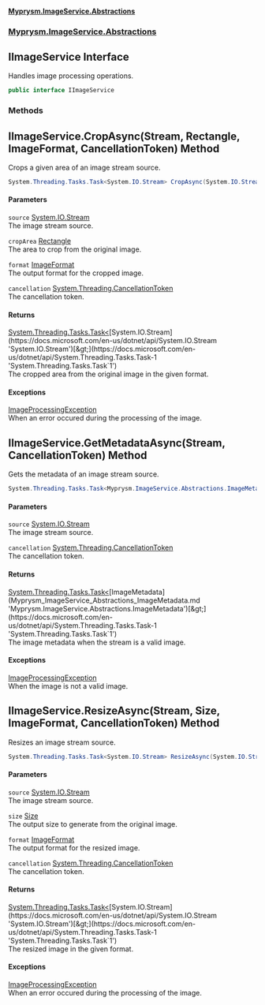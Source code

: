 #### [Myprysm.ImageService.Abstractions](index.md 'index')
### [Myprysm.ImageService.Abstractions](index.md#Myprysm_ImageService_Abstractions 'Myprysm.ImageService.Abstractions')
## IImageService Interface
Handles image processing operations.  
```csharp
public interface IImageService
```
### Methods
<a name='Myprysm_ImageService_Abstractions_IImageService_CropAsync(System_IO_Stream_Myprysm_ImageService_Abstractions_Rectangle_Myprysm_ImageService_Abstractions_ImageFormat_System_Threading_CancellationToken)'></a>
## IImageService.CropAsync(Stream, Rectangle, ImageFormat, CancellationToken) Method
Crops a given area of an image stream source.  
```csharp
System.Threading.Tasks.Task<System.IO.Stream> CropAsync(System.IO.Stream source, Myprysm.ImageService.Abstractions.Rectangle cropArea, Myprysm.ImageService.Abstractions.ImageFormat format=Myprysm.ImageService.Abstractions.ImageFormat.Original, System.Threading.CancellationToken cancellation=default(System.Threading.CancellationToken));
```
#### Parameters
<a name='Myprysm_ImageService_Abstractions_IImageService_CropAsync(System_IO_Stream_Myprysm_ImageService_Abstractions_Rectangle_Myprysm_ImageService_Abstractions_ImageFormat_System_Threading_CancellationToken)_source'></a>
`source` [System.IO.Stream](https://docs.microsoft.com/en-us/dotnet/api/System.IO.Stream 'System.IO.Stream')  
The image stream source.
  
<a name='Myprysm_ImageService_Abstractions_IImageService_CropAsync(System_IO_Stream_Myprysm_ImageService_Abstractions_Rectangle_Myprysm_ImageService_Abstractions_ImageFormat_System_Threading_CancellationToken)_cropArea'></a>
`cropArea` [Rectangle](Myprysm_ImageService_Abstractions_Rectangle.md 'Myprysm.ImageService.Abstractions.Rectangle')  
The area to crop from the original image.
  
<a name='Myprysm_ImageService_Abstractions_IImageService_CropAsync(System_IO_Stream_Myprysm_ImageService_Abstractions_Rectangle_Myprysm_ImageService_Abstractions_ImageFormat_System_Threading_CancellationToken)_format'></a>
`format` [ImageFormat](Myprysm_ImageService_Abstractions_ImageFormat.md 'Myprysm.ImageService.Abstractions.ImageFormat')  
The output format for the cropped image.
  
<a name='Myprysm_ImageService_Abstractions_IImageService_CropAsync(System_IO_Stream_Myprysm_ImageService_Abstractions_Rectangle_Myprysm_ImageService_Abstractions_ImageFormat_System_Threading_CancellationToken)_cancellation'></a>
`cancellation` [System.Threading.CancellationToken](https://docs.microsoft.com/en-us/dotnet/api/System.Threading.CancellationToken 'System.Threading.CancellationToken')  
The cancellation token.
  
#### Returns
[System.Threading.Tasks.Task&lt;](https://docs.microsoft.com/en-us/dotnet/api/System.Threading.Tasks.Task-1 'System.Threading.Tasks.Task`1')[System.IO.Stream](https://docs.microsoft.com/en-us/dotnet/api/System.IO.Stream 'System.IO.Stream')[&gt;](https://docs.microsoft.com/en-us/dotnet/api/System.Threading.Tasks.Task-1 'System.Threading.Tasks.Task`1')  
The cropped area from the original image in the given format.
#### Exceptions
[ImageProcessingException](Myprysm_ImageService_Abstractions_Exceptions_ImageProcessingException.md 'Myprysm.ImageService.Abstractions.Exceptions.ImageProcessingException')  
When an error occured during the processing of the image.
  
<a name='Myprysm_ImageService_Abstractions_IImageService_GetMetadataAsync(System_IO_Stream_System_Threading_CancellationToken)'></a>
## IImageService.GetMetadataAsync(Stream, CancellationToken) Method
Gets the metadata of an image stream source.  
```csharp
System.Threading.Tasks.Task<Myprysm.ImageService.Abstractions.ImageMetadata> GetMetadataAsync(System.IO.Stream source, System.Threading.CancellationToken cancellation=default(System.Threading.CancellationToken));
```
#### Parameters
<a name='Myprysm_ImageService_Abstractions_IImageService_GetMetadataAsync(System_IO_Stream_System_Threading_CancellationToken)_source'></a>
`source` [System.IO.Stream](https://docs.microsoft.com/en-us/dotnet/api/System.IO.Stream 'System.IO.Stream')  
The image stream source.
  
<a name='Myprysm_ImageService_Abstractions_IImageService_GetMetadataAsync(System_IO_Stream_System_Threading_CancellationToken)_cancellation'></a>
`cancellation` [System.Threading.CancellationToken](https://docs.microsoft.com/en-us/dotnet/api/System.Threading.CancellationToken 'System.Threading.CancellationToken')  
The cancellation token.
  
#### Returns
[System.Threading.Tasks.Task&lt;](https://docs.microsoft.com/en-us/dotnet/api/System.Threading.Tasks.Task-1 'System.Threading.Tasks.Task`1')[ImageMetadata](Myprysm_ImageService_Abstractions_ImageMetadata.md 'Myprysm.ImageService.Abstractions.ImageMetadata')[&gt;](https://docs.microsoft.com/en-us/dotnet/api/System.Threading.Tasks.Task-1 'System.Threading.Tasks.Task`1')  
The image metadata when the stream is a valid image.
#### Exceptions
[ImageProcessingException](Myprysm_ImageService_Abstractions_Exceptions_ImageProcessingException.md 'Myprysm.ImageService.Abstractions.Exceptions.ImageProcessingException')  
When the image is not a valid image.
  
<a name='Myprysm_ImageService_Abstractions_IImageService_ResizeAsync(System_IO_Stream_Myprysm_ImageService_Abstractions_Size_Myprysm_ImageService_Abstractions_ImageFormat_System_Threading_CancellationToken)'></a>
## IImageService.ResizeAsync(Stream, Size, ImageFormat, CancellationToken) Method
Resizes an image stream source.  
```csharp
System.Threading.Tasks.Task<System.IO.Stream> ResizeAsync(System.IO.Stream source, Myprysm.ImageService.Abstractions.Size size, Myprysm.ImageService.Abstractions.ImageFormat format=Myprysm.ImageService.Abstractions.ImageFormat.Original, System.Threading.CancellationToken cancellation=default(System.Threading.CancellationToken));
```
#### Parameters
<a name='Myprysm_ImageService_Abstractions_IImageService_ResizeAsync(System_IO_Stream_Myprysm_ImageService_Abstractions_Size_Myprysm_ImageService_Abstractions_ImageFormat_System_Threading_CancellationToken)_source'></a>
`source` [System.IO.Stream](https://docs.microsoft.com/en-us/dotnet/api/System.IO.Stream 'System.IO.Stream')  
The image stream source.
  
<a name='Myprysm_ImageService_Abstractions_IImageService_ResizeAsync(System_IO_Stream_Myprysm_ImageService_Abstractions_Size_Myprysm_ImageService_Abstractions_ImageFormat_System_Threading_CancellationToken)_size'></a>
`size` [Size](Myprysm_ImageService_Abstractions_Size.md 'Myprysm.ImageService.Abstractions.Size')  
The output size to generate from the original image.
  
<a name='Myprysm_ImageService_Abstractions_IImageService_ResizeAsync(System_IO_Stream_Myprysm_ImageService_Abstractions_Size_Myprysm_ImageService_Abstractions_ImageFormat_System_Threading_CancellationToken)_format'></a>
`format` [ImageFormat](Myprysm_ImageService_Abstractions_ImageFormat.md 'Myprysm.ImageService.Abstractions.ImageFormat')  
The output format for the resized image.
  
<a name='Myprysm_ImageService_Abstractions_IImageService_ResizeAsync(System_IO_Stream_Myprysm_ImageService_Abstractions_Size_Myprysm_ImageService_Abstractions_ImageFormat_System_Threading_CancellationToken)_cancellation'></a>
`cancellation` [System.Threading.CancellationToken](https://docs.microsoft.com/en-us/dotnet/api/System.Threading.CancellationToken 'System.Threading.CancellationToken')  
The cancellation token.
  
#### Returns
[System.Threading.Tasks.Task&lt;](https://docs.microsoft.com/en-us/dotnet/api/System.Threading.Tasks.Task-1 'System.Threading.Tasks.Task`1')[System.IO.Stream](https://docs.microsoft.com/en-us/dotnet/api/System.IO.Stream 'System.IO.Stream')[&gt;](https://docs.microsoft.com/en-us/dotnet/api/System.Threading.Tasks.Task-1 'System.Threading.Tasks.Task`1')  
The resized image in the given format.
#### Exceptions
[ImageProcessingException](Myprysm_ImageService_Abstractions_Exceptions_ImageProcessingException.md 'Myprysm.ImageService.Abstractions.Exceptions.ImageProcessingException')  
When an error occured during the processing of the image.
  
